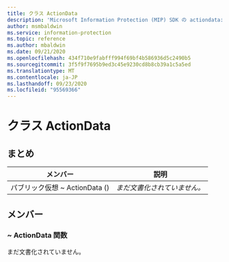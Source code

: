 ```yaml
---
title: クラス ActionData
description: 'Microsoft Information Protection (MIP) SDK の actiondata:: undefined クラスを文書にします。'
author: msmbaldwin
ms.service: information-protection
ms.topic: reference
ms.author: mbaldwin
ms.date: 09/21/2020
ms.openlocfilehash: 434f710e9fabfff994f69bf4b586936d5c2490b5
ms.sourcegitcommit: 3f5f9f7695b9ed3c45e9230cd8b8cb39a1c5a5ed
ms.translationtype: MT
ms.contentlocale: ja-JP
ms.lasthandoff: 09/23/2020
ms.locfileid: "95569366"
---
```

# <a name="class-actiondata"></a>クラス ActionData 
  
## <a name="summary"></a>まとめ
 メンバー                        | 説明                                
--------------------------------|---------------------------------------------
パブリック仮想 ~ ActionData ()  | _まだ文書化されていません。_
  
## <a name="members"></a>メンバー
  
### <a name="actiondata-function"></a>~ ActionData 関数
まだ文書化されていません。
